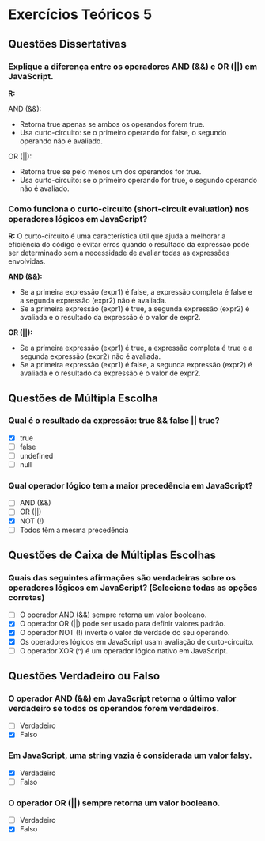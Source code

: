 # Exercícios Teóricos 5

## Questões Dissertativas

### Explique a diferença entre os operadores AND (&&) e OR (||) em JavaScript.

**R:**

AND (&&):
* Retorna true apenas se ambos os operandos forem true.
* Usa curto-circuito: se o primeiro operando for false, o segundo operando não é avaliado.

OR (||):
* Retorna true se pelo menos um dos operandos for true.
* Usa curto-circuito: se o primeiro operando for true, o segundo operando não é avaliado.

### Como funciona o curto-circuito (short-circuit evaluation) nos operadores lógicos em JavaScript?

**R:** O curto-circuito é uma característica útil que ajuda a melhorar a eficiência do código e evitar erros quando o resultado da expressão pode ser determinado sem a necessidade de avaliar todas as expressões envolvidas.

**AND (&&):**
* Se a primeira expressão (expr1) é false, a expressão completa é false e a segunda expressão (expr2) não é avaliada.
* Se a primeira expressão (expr1) é true, a segunda expressão (expr2) é avaliada e o resultado da expressão é o valor de expr2.

**OR (||):**
* Se a primeira expressão (expr1) é true, a expressão completa é true e a segunda expressão (expr2) não é avaliada.
* Se a primeira expressão (expr1) é false, a segunda expressão (expr2) é avaliada e o resultado da expressão é o valor de expr2.

## Questões de Múltipla Escolha

### Qual é o resultado da expressão: true && false || true?

- [x] true
- [ ] false
- [ ] undefined
- [ ] null

### Qual operador lógico tem a maior precedência em JavaScript?

- [ ] AND (&&)
- [ ] OR (||)
- [x] NOT (!)
- [ ] Todos têm a mesma precedência

## Questões de Caixa de Múltiplas Escolhas

### Quais das seguintes afirmações são verdadeiras sobre os operadores lógicos em JavaScript? (Selecione todas as opções corretas)

- [ ] O operador AND (&&) sempre retorna um valor booleano.
- [x] O operador OR (||) pode ser usado para definir valores padrão.
- [x] O operador NOT (!) inverte o valor de verdade do seu operando.
- [x] Os operadores lógicos em JavaScript usam avaliação de curto-circuito.
- [ ] O operador XOR (^) é um operador lógico nativo em JavaScript.

## Questões Verdadeiro ou Falso

### O operador AND (&&) em JavaScript retorna o último valor verdadeiro se todos os operandos forem verdadeiros.

- [ ] Verdadeiro
- [x] Falso

### Em JavaScript, uma string vazia é considerada um valor falsy.

- [x] Verdadeiro
- [ ] Falso

### O operador OR (||) sempre retorna um valor booleano.

- [ ] Verdadeiro
- [x] Falso
```

